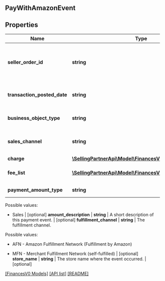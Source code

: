## PayWithAmazonEvent

## Properties

Name | Type | Description | Notes
------------ | ------------- | ------------- | -------------
**seller_order_id** | **string** | An order identifier that is specified by the seller. | [optional]
**transaction_posted_date** | **string** | A date string in ISO 8601 format. | [optional]
**business_object_type** | **string** | The type of business object. | [optional]
**sales_channel** | **string** | The sales channel for the transaction. | [optional]
**charge** | [**\SellingPartnerApi\Model\FinancesV0\ChargeComponent**](ChargeComponent.md) |  | [optional]
**fee_list** | [**\SellingPartnerApi\Model\FinancesV0\FeeComponent[]**](FeeComponent.md) | A list of fee component information. | [optional]
**payment_amount_type** | **string** | The type of payment.

Possible values:

* Sales | [optional]
**amount_description** | **string** | A short description of this payment event. | [optional]
**fulfillment_channel** | **string** | The fulfillment channel.

Possible values:

* AFN - Amazon Fulfillment Network (Fulfillment by Amazon)

* MFN - Merchant Fulfillment Network (self-fulfilled) | [optional]
**store_name** | **string** | The store name where the event occurred. | [optional]

[[FinancesV0 Models]](../) [[API list]](../../Api) [[README]](../../../README.md)
